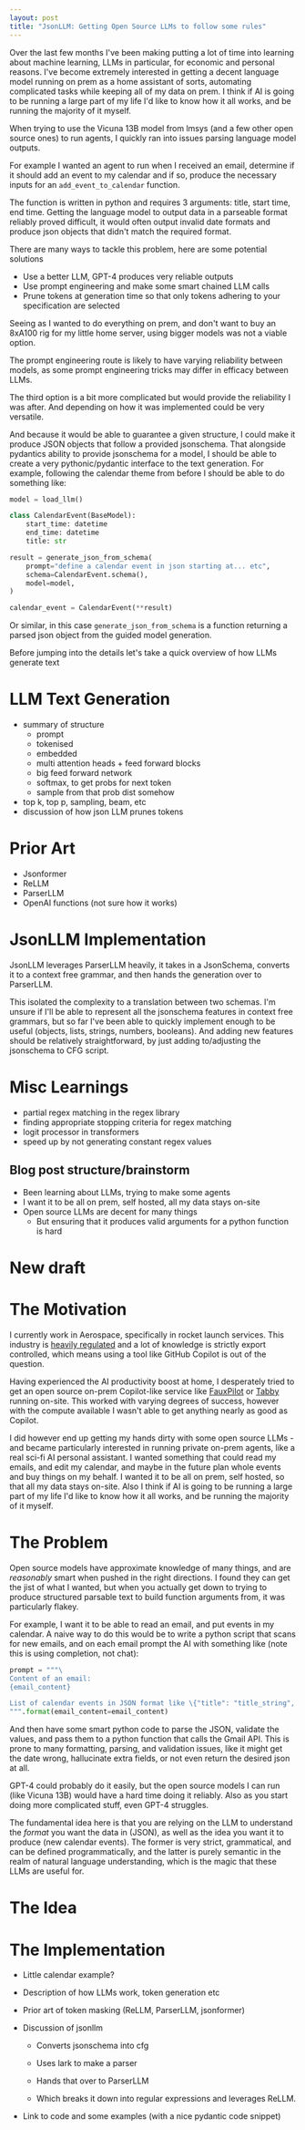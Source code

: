 ```yaml
---
layout: post
title: "JsonLLM: Getting Open Source LLMs to follow some rules"
---
```


Over the last few months I've been making putting a lot of time into learning about machine learning, LLMs in particular, for economic and personal reasons. I've become extremely interested in getting a decent language model running on prem as a home assistant of sorts, automating complicated tasks while keeping all of my data on prem. I think if AI is going to be running a large part of my life I'd like to know how it all works, and be running the majority of it myself.

When trying to use the Vicuna 13B model from lmsys (and a few other open source ones) to run agents, I quickly ran into issues parsing language model outputs.

For example I wanted an agent to run when I received an email, determine if it should add an event to my calendar and if so, produce the necessary inputs for an `add_event_to_calendar` function.

The function is written in python and requires 3 arguments: title, start time, end time. Getting the language model to output data in a parseable format reliably proved difficult, it would often output invalid date formats and produce json objects that didn't match the required format.

There are many ways to tackle this problem, here are some potential solutions
* Use a better LLM, GPT-4 produces very reliable outputs
* Use prompt engineering and make some smart chained LLM calls
* Prune tokens at generation time so that only tokens adhering to your specification are selected

Seeing as I wanted to do everything on prem, and don't want to buy an 8xA100 rig for my little home server, using bigger models was not a viable option.

The prompt engineering route is likely to have varying reliability between models, as some prompt engineering tricks may differ in efficacy between LLMs.

The third option is a bit more complicated but would provide the reliability I was after. And depending on how it was implemented could be very versatile.

And because it would be able to guarantee a given structure, I could make it produce JSON objects that follow a provided jsonschema. That alongside pydantics ability to provide jsonschema for a model, I should be able to create a very pythonic/pydantic interface to the text generation. For example, following the calendar theme from before I should be able to do something like:

```python
model = load_llm()

class CalendarEvent(BaseModel):
    start_time: datetime
    end_time: datetime
    title: str

result = generate_json_from_schema(
    prompt="define a calendar event in json starting at... etc",
    schema=CalendarEvent.schema(),
    model=model,
)

calendar_event = CalendarEvent(**result)
```

Or similar, in this case `generate_json_from_schema` is a function returning a parsed json object from the guided model generation.

Before jumping into the details let's take a quick overview of how LLMs generate text

# LLM Text Generation

* summary of structure
    * prompt
    * tokenised
    * embedded
    * multi attention heads + feed forward blocks
    * big feed forward network
    * softmax, to get probs for next token
    * sample from that prob dist somehow
* top k, top p, sampling, beam, etc
* discussion of how json LLM prunes tokens

# Prior Art

* Jsonformer
* ReLLM
* ParserLLM
* OpenAI functions (not sure how it works)


# JsonLLM Implementation

JsonLLM leverages ParserLLM heavily, it takes in a JsonSchema, converts it to a context free grammar, and then hands the generation over to ParserLLM.

This isolated the complexity to a translation between two schemas. I'm unsure if I'll be able to represent all the jsonschema features in context free grammars, but so far I've been able to quickly implement enough to be useful (objects, lists, strings, numbers, booleans). And adding new features should be relatively straightforward, by just adding to/adjusting the jsonschema to CFG script.

# Misc Learnings

* partial regex matching in the regex library
* finding appropriate stopping criteria for regex matching
* logit processor in transformers
* speed up by not generating constant regex values

## Blog post structure/brainstorm

* Been learning about LLMs, trying to make some agents
* I want it to be all on prem, self hosted, all my data stays on-site
* Open source LLMs are decent for many things
    * But ensuring that it produces valid arguments for a python function is hard

# New draft

# The Motivation

I currently work in Aerospace, specifically in rocket launch services. This industry is [heavily regulated](https://cloud.google.com/security/compliance/itar) and a lot of knowledge is strictly export controlled, which means using a tool like GitHub Copilot is out of the question.

Having experienced the AI productivity boost at home, I desperately tried to get an open source on-prem Copilot-like service like [FauxPilot](https://github.com/fauxpilot/fauxpilot) or [Tabby](https://www.tabbyml.com/) running on-site. This worked with varying degrees of success, however with the compute available I wasn't able to get anything nearly as good as Copilot.

I did however end up getting my hands dirty with some open source LLMs - and became particularly interested in running private on-prem agents, like a real sci-fi AI personal assistant. I wanted something that could read my emails, and edit my calendar, and maybe in the future plan whole events and buy things on my behalf. I wanted it to be all on prem, self hosted, so that all my data stays on-site. Also I think if AI is going to be running a large part of my life I'd like to know how it all works, and be running the majority of it myself.

# The Problem

Open source models have approximate knowledge of many things, and are *reasonably* smart when pushed in the right directions. I found they can get the jist of what I wanted, but when you actually get down to trying to produce structured parsable text to build function arguments from, it was particularly flakey.

For example, I want it to be able to read an email, and put events in my calendar. A naive way to do this would be to write a python script that scans for new emails, and on each email prompt the AI with something like (note this is using completion, not chat):

```python
prompt = """\
Content of an email:
{email_content}

List of calendar events in JSON format like \{"title": "title_string", "date": "dd-mm-yyyy"\}:
""".format(email_content=email_content)
```

And then have some smart python code to parse the JSON, validate the values, and pass them to a python function that calls the Gmail API. This is prone to many formatting, parsing, and validation issues, like it might get the date wrong, hallucinate extra fields, or not even return the desired json at all.

GPT-4 could probably do it easily, but the open source models I can run (like Vicuna 13B) would have a hard time doing it reliably. Also as you start doing more complicated stuff, even GPT-4 struggles.

The fundamental idea here is that you are relying on the LLM to understand the *format* you want the data in (JSON), as well as the idea you want it to produce (new calendar events). The former is very strict, grammatical, and can be defined programmatically, and the latter is purely semantic in the realm of natural language understanding, which is the magic that these LLMs are useful for.

# The Idea

# The Implementation


* Little calendar example?


* Description of how LLMs work, token generation etc


* Prior art of token masking (ReLLM, ParserLLM, jsonformer)


* Discussion of jsonllm
    * Converts jsonschema into cfg


    * Uses lark to make a parser



    * Hands that over to ParserLLM



    * Which breaks it down into regular expressions and leverages ReLLM.


* Link to code and some examples (with a nice pydantic code snippet)
